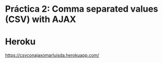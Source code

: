 # Práctica 2: Comma separated values (CSV) with AJAX

# Heroku

https://csvconajaxomarluisda.herokuapp.com/
